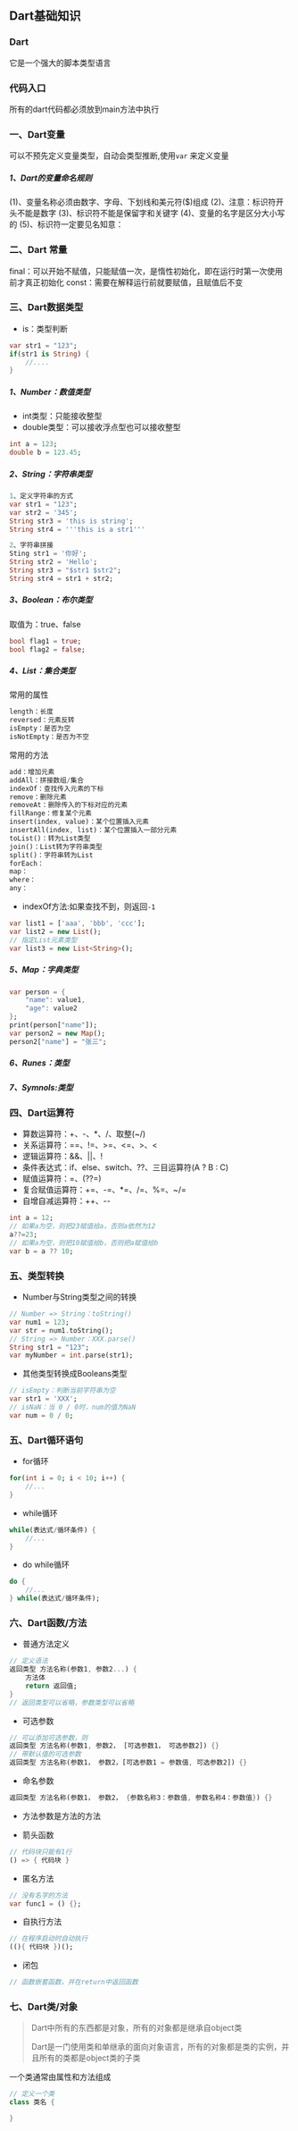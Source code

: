## Dart基础知识

### Dart

它是一个强大的脚本类型语言

### 代码入口

所有的dart代码都必须放到main方法中执行

### 一、Dart变量

可以不预先定义变量类型，自动会类型推断,使用```var``` 来定义变量

##### 1、Dart的变量命名规则

(1)、变量名称必须由数字、字母、下划线和美元符($)组成
(2)、注意：标识符开头不能是数字
(3)、标识符不能是保留字和关键字
(4)、变量的名字是区分大小写的
(5)、标识符一定要见名知意：

### 二、Dart 常量

 final：可以开始不赋值，只能赋值一次，是惰性初始化，即在运行时第一次使用前才真正初始化
 const：需要在解释运行前就要赋值，且赋值后不变

### 三、Dart数据类型

* is：类型判断

```dart
var str1 = "123";
if(str1 is String) {
    //....
}
```

##### 1、Number：数值类型

* int类型：只能接收整型
* double类型：可以接收浮点型也可以接收整型

```dart
int a = 123;
double b = 123.45;
```

##### 2、String：字符串类型

```dart
1、定义字符串的方式
var str1 = "123";
var str2 = '345';
String str3 = 'this is string';
String str4 = '''this is a str1'''
```
```dart
2、字符串拼接
Sting str1 = '你好';
String str2 = 'Hello';
String str3 = "$str1 $str2";
String str4 = str1 + str2;
```

##### 3、Boolean：布尔类型

取值为：true、false

```dart
bool flag1 = true;
bool flag2 = false;
```

##### 4、List：集合类型

常用的属性

```dart
length：长度
reversed：元素反转
isEmpty：是否为空
isNotEmpty：是否为不空
```

常用的方法

```dart
add：增加元素
addAll：拼接数组/集合
indexOf：查找传入元素的下标
remove：删除元素
removeAt：删除传入的下标对应的元素
fillRange：修复某个元素
insert(index, value)：某个位置插入元素
insertAll(index, list)：某个位置插入一部分元素
toList()：转为List类型
join()：List转为字符串类型
split()：字符串转为List
forEach：
map：
where：
any：
```

* indexOf方法:如果查找不到，则返回`-1`

```dart
var list1 = ['aaa', 'bbb', 'ccc'];
var list2 = new List();
// 指定List元素类型
var list3 = new List<String>();
```

##### 5、Map：字典类型

```dart
var person = {
    "name": value1,
    "age": value2
};
print(person["name"]);
var person2 = new Map();
person2["name"] = "张三";
```

##### 6、Runes：类型



##### 7、Symnols:类型


### 四、Dart运算符

* 算数运算符：+、-、*、/、取整(~/)
* 关系运算符：==、!=、>=、<=、>、<
* 逻辑运算符：&&、||、!
* 条件表达式：if、else、switch、??、三目运算符(A ? B : C)
* 赋值运算符：=、(??=)
* 复合赋值运算符：+=、-=、*=、/=、%=、~/=
* 自增自减运算符：++、--

```dart
int a = 12;
// 如果a为空，则把23赋值给a，否则a依然为12
a??=23;
// 如果a为空，则把10赋值给b，否则把a赋值给b
var b = a ?? 10;
```

### 五、类型转换

* Number与String类型之间的转换

```dart
// Number => String：toString()
var num1 = 123;
var str = num1.toString();
// String => Number：XXX.parse()
String str1 = "123";
var myNumber = int.parse(str1);
```

* 其他类型转换成Booleans类型

```dart
// isEmpty：判断当前字符串为空
var str1 = 'XXX';
// isNaN：当 0 / 0时，num的值为NaN
var num = 0 / 0;
```

### 五、Dart循环语句

* for循环

```dart
for(int i = 0; i < 10; i++) {
    //...
}
```

* while循环

```dart
while(表达式/循环条件) {
    //...
}
```

* do while循环

```dart
do {
    //...
} while(表达式/循环条件);
```

### 六、Dart函数/方法

* 普通方法定义

```dart
// 定义语法
返回类型 方法名称(参数1, 参数2...) {
    方法体
    return 返回值;
}
// 返回类型可以省略，参数类型可以省略
```

* 可选参数

```dart
// 可以添加可选参数，则
返回类型 方法名称(参数1, 参数2， [可选参数1， 可选参数2]) {}
// 带默认值的可选参数
返回类型 方法名称(参数1， 参数2，[可选参数1 = 参数值, 可选参数2]) {}
```

* 命名参数

```dart
返回类型 方法名称(参数1， 参数2， {参数名称3：参数值, 参数名称4：参数值}) {}
```

* 方法参数是方法的方法

* 箭头函数

```dart
// 代码块只能有1行
() => { 代码块 }
```

* 匿名方法

```dart
// 没有名字的方法
var func1 = () {};
```

* 自执行方法

```dart
// 在程序启动时自动执行
((){ 代码块 })();
```

* 闭包

```dart
// 函数嵌套函数，并在return中返回函数
```

### 七、Dart类/对象

> Dart中所有的东西都是对象，所有的对象都是继承自object类
>
> Dart是一门使用类和单继承的面向对象语言，所有的对象都是类的实例，并且所有的类都是object类的子类



一个类通常由属性和方法组成

```dart
// 定义一个类
class 类名 {

}
```
